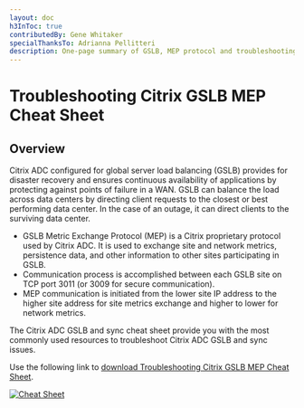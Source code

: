 ```yaml
---
layout: doc
h3InToc: true
contributedBy: Gene Whitaker
specialThanksTo: Adrianna Pellitteri
description: One-page summary of GSLB, MEP protocol and troubleshooting tips.
---
```

# Troubleshooting Citrix GSLB MEP Cheat Sheet

## Overview

Citrix ADC configured for global server load balancing (GSLB) provides for disaster recovery and ensures continuous availability of applications by protecting against points of failure in a WAN. GSLB can balance the load across data centers by directing client requests to the closest or best performing data center. In the case of an outage, it can direct clients to the surviving data center.

*  GSLB Metric Exchange Protocol (MEP) is a Citrix proprietary protocol used by Citrix ADC. It is used to exchange site and network metrics, persistence data, and other information to other sites participating in GSLB.
*  Communication process is accomplished between each GSLB site on TCP port 3011 (or 3009 for secure communication).
*  MEP communication is initiated from the lower site IP address to the higher site address for site metrics exchange and higher to lower for network metrics.

The Citrix ADC GSLB and sync cheat sheet provide you with the most commonly used resources to troubleshoot Citrix ADC GSLB and sync issues.

Use the following link to [download Troubleshooting Citrix GSLB MEP Cheat Sheet](/en-us/tech-zone/learn/downloads/diagrams-posters_cheat-sheet-adc-troubleshooting-gslb.pdf).

[![Cheat Sheet](/en-us/tech-zone/learn/media/diagrams-posters_cheat-sheet-adc-troubleshooting-gslb_1.png)](/en-us/tech-zone/learn/downloads/diagrams-posters_cheat-sheet-adc-troubleshooting-gslb.pdf)
